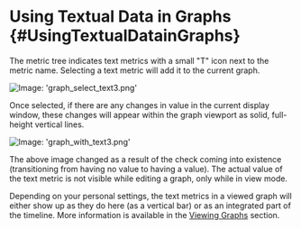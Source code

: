 # Using Textual Data in Graphs {#UsingTextualDatainGraphs}

The metric tree indicates text metrics with a small "T" icon next to the metric name. Selecting a text metric will add it to the current graph.

![Image: 'graph_select_text3.png'](/images/circonus/graph_select_text3.png)

Once selected, if there are any changes in value in the current display window, these changes will appear within the graph viewport as solid, full-height vertical lines.

![Image: 'graph_with_text3.png'](/images/circonus/graph_with_text3.png)

The above image changed as a result of the check coming into existence (transitioning from having no value to having a value).  The actual value of the text metric is not visible while editing a graph, only while in view mode.

Depending on your personal settings, the text metrics in a viewed graph will either show up as they do here (as a vertical bar) or as an integrated part of the timeline.  More information is available in the [Viewing Graphs](/Visualization/Graph/View.md) section.
